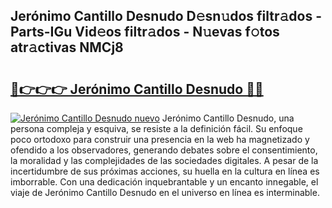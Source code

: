 ## Jerónimo Cantillo Desnudo D𝚎sn𝚞dos filtr𝚊dos - Parts-IGu Vid𝚎os filtr𝚊dos - N𝚞evas f𝚘tos atr𝚊ctivas NMCj8

# <h2><a href="http://mb4wy13.tromn.icu/?c=Jer%c3%b3nimo+Cantillo+Desnudo">🔗👉👉👉 Jerónimo Cantillo Desnudo 🔗🔗</a></h2>

[![Jerónimo Cantillo Desnudo nuevo](https://i.imgur.com/pEAQMta.gif)](http://mb4wy13.tromn.icu/?c=Jer%c3%b3nimo+Cantillo+Desnudo)
Jerónimo Cantillo Desnudo, una persona compleja y esquiva, se resiste a la definición fácil. Su enfoque poco ortodoxo para construir una presencia en la web ha magnetizado y ofendido a los observadores, generando debates sobre el consentimiento, la moralidad y las complejidades de las sociedades digitales. A pesar de la incertidumbre de sus próximas acciones, su huella en la cultura en línea es imborrable. Con una dedicación inquebrantable y un encanto innegable, el viaje de Jerónimo Cantillo Desnudo en el universo en línea es interminable.

